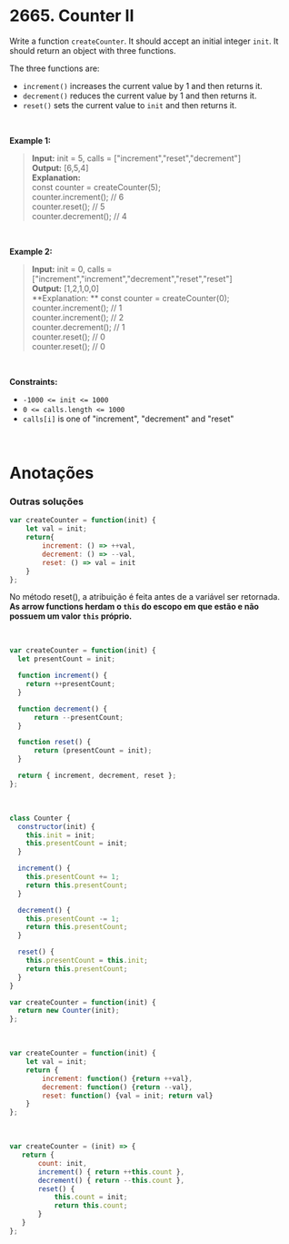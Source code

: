 # 2665. Counter II

Write a function `createCounter`. It should accept an initial integer `init`. It should return an object with three functions.

The three functions are:

- `increment()` increases the current value by 1 and then returns it.  
- `decrement()` reduces the current value by 1 and then returns it.  
- `reset()` sets the current value to `init` and then returns it.  
 
 <br>

**Example 1:**

> **Input:** init = 5, calls = ["increment","reset","decrement"]  
> **Output:** [6,5,4]  
> **Explanation:**  
> const counter = createCounter(5);  
> counter.increment(); // 6  
> counter.reset(); // 5  
> counter.decrement(); // 4  

<br>

**Example 2:**

> **Input:** init = 0, calls = ["increment","increment","decrement","reset","reset"]  
> **Output:** [1,2,1,0,0]  
> **Explanation:  **
> const counter = createCounter(0);  
> counter.increment(); // 1  
> counter.increment(); // 2  
> counter.decrement(); // 1  
> counter.reset(); // 0  
> counter.reset(); // 0  
 
<br>

**Constraints:**

- `-1000 <= init <= 1000`  
- `0 <= calls.length <= 1000`  
- `calls[i]` is one of "increment", "decrement" and "reset"  

<br>

# Anotações

### Outras soluções

```js
var createCounter = function(init) {
    let val = init;
    return{
        increment: () => ++val,
        decrement: () => --val,
        reset: () => val = init
    }
};
```

No método reset(), a atribuição é feita antes de a variável ser retornada.  
**As arrow functions herdam o `this` do escopo em que estão e não possuem um valor `this` próprio.**

<br>

```js
var createCounter = function(init) {
  let presentCount = init;

  function increment() {
    return ++presentCount;
  }

  function decrement() {
      return --presentCount;
  }

  function reset() {
      return (presentCount = init);
  }

  return { increment, decrement, reset };
};
```

<br>

```js
class Counter {
  constructor(init) {
    this.init = init;
    this.presentCount = init;
  }

  increment() {
    this.presentCount += 1;
    return this.presentCount;
  }

  decrement() {
    this.presentCount -= 1;
    return this.presentCount;
  }

  reset() {
    this.presentCount = this.init;
    return this.presentCount;
  }
}

var createCounter = function(init) {
  return new Counter(init);
};
```

<br> 

```js
var createCounter = function(init) {
    let val = init;
    return {
        increment: function() {return ++val},
        decrement: function() {return --val},
        reset: function() {val = init; return val}
    }
};
```

<br>

```js
var createCounter = (init) => {
   return {
       count: init,
       increment() { return ++this.count },
       decrement() { return --this.count },
       reset() {
           this.count = init;
           return this.count;
       }
   }
};
```
